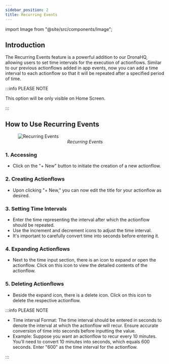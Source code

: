 ```yaml
---
sidebar_position: 2
title: Recurring Events
---
```

import Image from "@site/src/components/Image";


## Introduction

The Recurring Events feature is a powerful addition to our DronaHQ, allowing users to set time intervals for the execution of actionflows. Similar to our previous actionflows added in app events, now you can add a time interval to each actionflow so that it will be repeated after a specified period of time.

:::info PLEASE NOTE

This option will be only visible on Home Screen.

:::

## How to Use Recurring Events

<figure>
<Image src="/img/Recurring-Event/RecurringEvent.png" alt="Recurring Events" />
<figcaption align='center'><i>Recurring Events</i></figcaption>
</figure>

### 1. Accessing 
- Click on the "+ New" button to initiate the creation of a new actionflow.

### 2. Creating Actionflows
- Upon clicking "+ New," you can now edit the title for your actionflow as desired.

### 3. Setting Time Intervals
- Enter the time representing the interval after which the actionflow should be repeated.
- Use the increment and decrement icons to adjust the time interval.
- It's important to carefully convert time into seconds before entering it.

### 4. Expanding Actionflows
- Next to the time input section, there is an icon to expand or open the actionflow. Click on this icon to view the detailed contents of the actionflow.

### 5. Deleting Actionflows
- Beside the expand icon, there is a delete icon. Click on this icon to delete the respective actionflow.

:::info PLEASE NOTE

- Time interval Format:
The time interval should be entered in seconds to denote the interval at which the actionflow will recur.
Ensure accurate conversion of time into seconds before inputting the value.
- Example:
Suppose you want an actionflow to recur every 10 minutes. You'll need to convert 10 minutes into seconds, which equals 600 seconds. Enter "600" as the time interval for the actionflow.

:::
